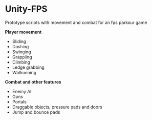 # Unity-FPS
Prototype scripts with movement and combat for an fps parkour game

**Player movement**<br>
- Sliding
- Dashing
- Swinging
- Grappling
- Climbing
- Ledge grabbing
- Wallrunning

**Combat and other features**
- Enemy AI
- Guns
- Portals
- Draggable objects, pressure pads and doors
- Jump and bounce pads
